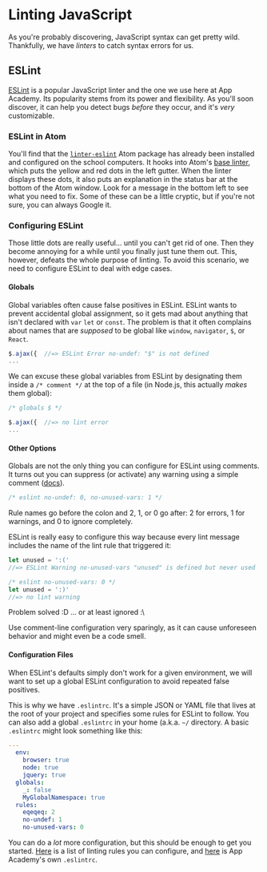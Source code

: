 # Linting JavaScript

As you're probably discovering, JavaScript syntax can get pretty wild. Thankfully, we have _linters_ to catch syntax errors for us. 

## ESLint

[ESLint][eslint-home] is a popular JavaScript linter and the one we use
here at App Academy. Its popularity stems from its power and
flexibility. As you'll soon discover, it can help you detect bugs
_before_ they occur, and it's _very_ customizable.

### ESLint in Atom

You'll find that the [`linter-eslint`][linter-eslint] Atom package has
already been installed and configured on the school computers. It hooks
into Atom's [base linter][atom-linter], which puts the yellow and red
dots in the left gutter. When the linter displays these dots, it also
puts an explanation in the status bar at the bottom of the Atom window.
Look for a message in the bottom left to see what you need to fix. Some
of these can be a little cryptic, but if you're not sure, you can always
Google it.

### Configuring ESLint

Those little dots are really useful... until you can't get rid of one.
Then they become annoying for a while until you finally just tune them
out. This, however, defeats the whole purpose of linting. To avoid
this scenario, we need to configure ESLint to deal with edge cases.

#### Globals

Global variables often cause false positives in ESLint. ESLint wants to prevent accidental global assignment, so it gets mad about anything that isn't declared with `var` `let` or `const`. The problem is that it often complains about names that are _supposed_
to be global like `window`, `navigator`, `$`, or `React`.

```js
$.ajax({  //=> ESLint Error no-undef: "$" is not defined
...
```

We can excuse these global variables from ESLint by designating them inside a `/* comment */` at the top of a file (in Node.js, this actually *makes* them global):

```js
/* globals $ */

$.ajax({  //=> no lint error
... 
```

#### Other Options

Globals are not the only thing you can configure for ESLint using
comments. It turns out you can suppress (or activate) any warning using a simple comment ([docs][eslint-inline-docs]).

```js
/* eslint no-undef: 0, no-unused-vars: 1 */
```
Rule names go before the colon and 2, 1, or 0 go after: 2 for errors, 1 for warnings, and 0 to ignore completely.

ESLint is really easy to configure this way because every lint message
includes the name of the lint rule that triggered it:

```js
let unused = ':('
//=> ESLint Warning no-unused-vars "unused" is defined but never used
```

```js
/* eslint no-unused-vars: 0 */
let unused = ':)'
//=> no lint warning
```

Problem solved :D ... or at least ignored :\

Use comment-line configuration very sparingly, as it can cause unforeseen behavior and might even be a code smell.

#### Configuration Files

When ESLint's defaults simply don't work for a given environment, we
will want to set up a global ESLint configuration to avoid repeated false positives.

This is why we have `.eslintrc`. It's a simple JSON or YAML file that
lives at the root of your project and specifies some rules for ESLint to follow. You can also add a global `.eslintrc` in your home (a.k.a. `~/` directory. A basic `.eslintrc` might look something like this:

```yaml
---
  env:
    browser: true
    node: true
    jquery: true
  globals:
    _: false
    MyGlobalNamespace: true
  rules:
    eqeqeq: 2
    no-undef: 1
    no-unused-vars: 0
```

You can do a _lot_ more configuration, but this should be enough to get you started. [Here][eslint-rules-list] is a list of linting rules you can configure, and [here][aa-eslintrc] is App Academy's own `.eslintrc`.

[eslint-home]: http://eslint.org/
[linter-eslint]: https://atom.io/packages/linter-eslint
[atom-linter]: https://atom.io/packages/linter
[eslint-inline-docs]: http://eslint.org/docs/user-guide/configuring.html#configuring-rules
[eslint-rules-list]: http://eslint.org/docs/rules/
[aa-eslintrc]: https://github.com/appacademy/dotfiles/blob/master/dot/eslintrc
